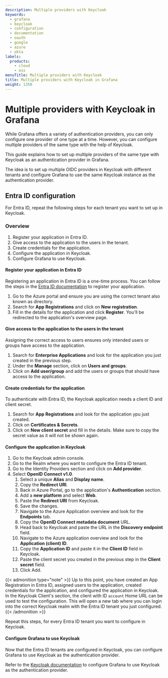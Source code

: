 ```yaml
---
description: Multiple providers with Keycloak
keywords:
  - grafana
  - keycloak
  - configuration
  - documentation
  - oauth
  - google
  - azure
  - okta
labels:
  products:
    - cloud
    - oss
menuTitle: Multiple providers with Keycloak
title: Multiple providers with Keycloak in Grafana
weight: 1350
---
```


# Multiple providers with Keycloak in Grafana

While Grafana offers a variety of authentication providers, you can only configure one provider of one type at a time. However, you can configure multiple providers of the same type with the help of Keycloak.

This guide explains how to set up multiple providers of the same type with Keycloak as an authentication provider in Grafana.

The idea is to set up multiple OIDC providers in Keycloak with different tenants and configure Grafana to use the same Keycloak instance as the authentication provider.

## Entra ID configuration

For Entra ID, repeat the following steps for each tenant you want to set up in Keycloak.

### Overview

1. Register your application in Entra ID.
1. Give access to the application to the users in the tenant.
1. Create credentials for the application.
1. Configure the application in Keycloak.
1. Configure Grafana to use Keycloak.

#### Register your application in Entra ID

Registering an application in Entra ID is a one-time process. You can follow the steps in the [Entra ID documentation](https://docs.microsoft.com/en-us/azure/active-directory/develop/quickstart-register-app) to register your application.

1. Go to the Azure portal and ensure you are using the correct tenant also known as directory.
1. Search for **App Registrations** and click on **New registration**.
1. Fill in the details for the application and click **Register**. You'll be redirected to the application's overview page.

#### Give access to the application to the users in the tenant

Assigning the correct access to users ensures only intended users or groups have access to the application.

1. Search for **Enterprise Applications** and look for the application you just created in the previous step.
1. Under the **Manage** section, click on **Users and groups**.
1. Click on **Add user/group** and add the users or groups that should have access to the application.

#### Create credentials for the application

To authenticate with Entra ID, the Keycloak application needs a client ID and client secret.

1. Search for **App Registrations** and look for the application ypu just created.
1. Click on **Certificates & Secrets**.
1. Click on **New client secret** and fill in the details. Make sure to copy the secret value as it will not be shown again.

#### Configure the application in Keycloak

1. Go to the Keycloak admin console.
1. Go to the Realm where you want to configure the Entra ID tenant.
1. Go to the Identity Providers section and click on **Add provider**.
1. Select **OpenID Connect v1.0**.
   1. Select a unique **Alias** and **Display name**.
   1. Copy the **Redirect URI**.
   1. Back in Azure Portal, go to the application's **Authentication** section.
   1. Add a **new platform** and select **Web**.
   1. Paste the **Redirect URI** from Keycloak.
   1. Save the changes.
   1. Navigate to the Azure Application overview and look for the **Endpoints** tab.
   1. Copy the **OpenID Connect metadata document** URL.
   1. Head back to Keycloak and paste the URL in the **Discovery endpoint** field.
   1. Navigate to the Azure application overview and look for the **Application (client) ID**.
   1. Copy the **Application ID** and paste it in the **Client ID** field in Keycloak.
   1. Paste the client secret you created in the previous step in the **Client secret** field.
   1. Click Add.

{{< admonition type="note" >}}
Up to this point, you have created an App Registration in Entra ID, assigned users to the application, created credentials for the application, and configured the application in Keycloak. In the Keycloak Client's section, the client with ID `account` Home URL can be used to test the configuration. This will open a new tab where you can login into the correct Keycloak realm with the Entra ID tenant you just configured.
{{< /admonition >}}

Repeat this steps, for every Entra ID tenant you want to configure in Keycloak.

#### Configure Grafana to use Keycloak

Now that the Entra ID tenants are configured in Keycloak, you can configure Grafana to use Keycloak as the authentication provider.

Refer to the [Keycloak documentation](https://grafana.com/docs/grafana/latest/auth/keycloak/) to configure Grafana to use Keycloak as the authentication provider.
